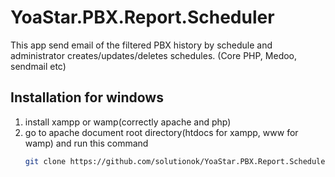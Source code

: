 # YoaStar.PBX.Report.Scheduler
This app send email of the filtered PBX history by schedule and administrator creates/updates/deletes schedules. (Core PHP, Medoo, sendmail etc)

## Installation for windows

1. install xampp or wamp(correctly apache and php)
2. go to apache document root directory(htdocs for xampp, www for wamp) and run this command
   ``` bash
   git clone https://github.com/solutionok/YoaStar.PBX.Report.Scheduler.git
   ``` 
